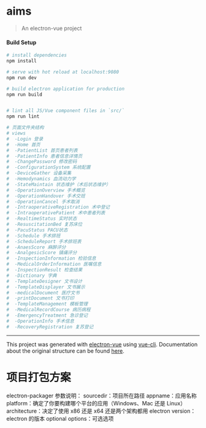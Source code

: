 # aims

> An electron-vue project

#### Build Setup

``` bash
# install dependencies
npm install

# serve with hot reload at localhost:9080
npm run dev

# build electron application for production
npm run build


# lint all JS/Vue component files in `src/`
npm run lint

# 页面文件夹结构
# views
#  -Login 登录
#  -Home 首页
#  -PatientList 首页患者列表
#  -PatientInfo 患者信息详情页
#  -ChangePassword 修改密码
#  -ConfigurationSystem 系统配置
#  -DeviceGather 设备采集
#  -Hemodynamics 血流动力学
#  -StateMaintain 状态维护（术后状态维护）
#  -OperationOverview 手术概览
#  -OperationHandover 手术交班
#  -OperationCancel 手术取消
#  -IntraoperativeRegistration 术中登记
#  -IntraoperativePatient 术中患者列表
#  -RealtimeStatus 实时状态
#  -ResuscitationBed 复苏床位
#  -PacuStatus PACU状态
#  -Schedule 手术排班
#  -ScheduleReport 手术排班表
#  -AnaesScore 麻醉评分
#  -AnalgesicScore 镇痛评分
#  -InspectionInformation 检验信息
#  -MedicalOrderInformation 医嘱信息
#  -InspectionResult 检查结果
#  -Dictionary 字典
#  -TemplateDesigner 文书设计
#  -TemplateDisplayer 文书展示
#  -medicalDocument 医疗文书
#  -printDocument 文书打印
#  -TemplateManagement 模板管理
#  -MedicalRecordCourse 病历病程 
#  -EmergencyTreatment 急诊登记 
#  -OperationInfo 手术信息 
#  -RecoveryRegistration 复苏登记 
```

---
This project was generated with [electron-vue](https://github.com/SimulatedGREG/electron-vue) using [vue-cli](https://github.com/vuejs/vue-cli). Documentation about the original structure can be found [here](https://simulatedgreg.gitbooks.io/electron-vue/content/index.html).


# 项目打包方案
electron-packager <sourcedir> <appname> <platform> <architecture> <electron version> <optional options>
参数说明：
sourcedir：项目所在路径
appname：应用名称
platform：确定了你要构建哪个平台的应用（Windows、Mac 还是 Linux）
architecture：决定了使用 x86 还是 x64 还是两个架构都用
electron version：electron 的版本
optional options：可选选项